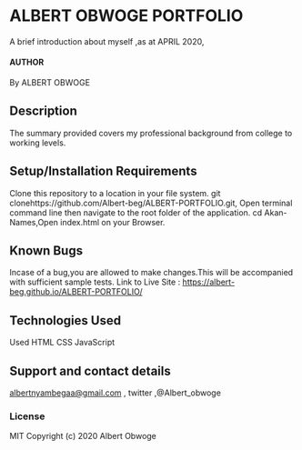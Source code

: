 # ALBERT OBWOGE PORTFOLIO
#### 
A brief introduction about myself ,as at APRIL 2020,
#### AUTHOR
By ALBERT OBWOGE
## Description
The summary provided covers my professional background from college to working levels.
## Setup/Installation Requirements
Clone this repository to a location in your file system. git clonehttps://github.com/Albert-beg/ALBERT-PORTFOLIO.git, Open terminal command line then navigate to the root folder of the application. cd Akan-Names,Open index.html on your Browser.
## Known Bugs
Incase of a bug,you are allowed to make changes.This will be accompanied with sufficient sample tests. 
Link to Live Site : https://albert-beg.github.io/ALBERT-PORTFOLIO/
## Technologies Used
Used HTML CSS JavaScript
## Support and contact details
albertnyambegaa@gmail.com , twitter ,@Albert_obwoge
### License
MIT Copyright (c) 2020 Albert Obwoge







